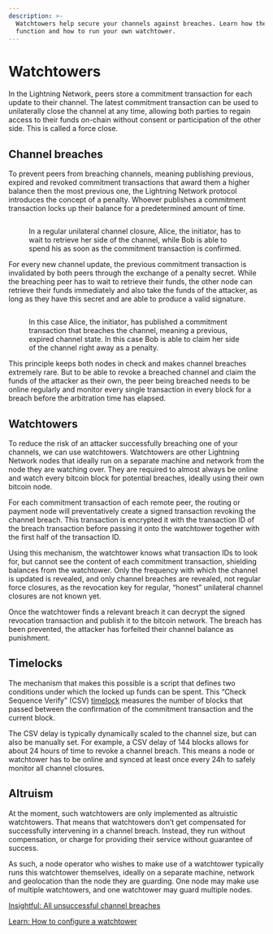 ```yaml
---
description: >-
  Watchtowers help secure your channels against breaches. Learn how they
  function and how to run your own watchtower.
---
```


# Watchtowers

In the Lightning Network, peers store a commitment transaction for each update to their channel. The latest commitment transaction can be used to unilaterally close the channel at any time, allowing both parties to regain access to their funds on-chain without consent or participation of the other side. This is called a force close.

## Channel breaches <a href="#docs-internal-guid-ceb7da5a-7fff-aaba-06ff-0a01a6a5ea6f" id="docs-internal-guid-ceb7da5a-7fff-aaba-06ff-0a01a6a5ea6f"></a>

To prevent peers from breaching channels, meaning publishing previous, expired and revoked commitment transactions that award them a higher balance then the most previous one, the Lightning Network protocol introduces the concept of a penalty. Whoever publishes a commitment transaction locks up their balance for a predetermined amount of time.

<figure><img src="../../.gitbook/assets/commitment_1.png" alt=""><figcaption><p>In a regular unilateral channel closure, Alice, the initiator, has to wait to retrieve her side of the channel, while Bob is able to spend his as soon as the commitment transaction is confirmed.</p></figcaption></figure>

For every new channel update, the previous commitment transaction is invalidated by both peers through the exchange of a penalty secret. While the breaching peer has to wait to retrieve their funds, the other node can retrieve their funds immediately and also take the funds of the attacker, as long as they have this secret and are able to produce a valid signature.

<figure><img src="../../.gitbook/assets/commitment_2.png" alt=""><figcaption><p>In this case Alice, the initiator, has published a commitment transaction that breaches the channel, meaning a previous, expired channel state. In this case Bob is able to claim her side of the channel right away as a penalty.</p></figcaption></figure>

This principle keeps both nodes in check and makes channel breaches extremely rare. But to be able to revoke a breached channel and claim the funds of the attacker as their own, the peer being breached needs to be online regularly and monitor every single transaction in every block for a breach before the arbitration time has elapsed.

## Watchtowers <a href="#docs-internal-guid-f1ea8f2e-7fff-62c4-498a-b0e2fb76316f" id="docs-internal-guid-f1ea8f2e-7fff-62c4-498a-b0e2fb76316f"></a>

To reduce the risk of an attacker successfully breaching one of your channels, we can use watchtowers. Watchtowers are other Lightning Network nodes that ideally run on a separate machine and network from the node they are watching over. They are required to almost always be online and watch every bitcoin block for potential breaches, ideally using their own bitcoin node.

For each commitment transaction of each remote peer, the routing or payment node will preventatively create a signed transaction revoking the channel breach. This transaction is encrypted it with the transaction ID of the breach transaction before passing it onto the watchtower together with the first half of the transaction ID.&#x20;

Using this mechanism, the watchtower knows what transaction IDs to look for, but cannot see the content of each commitment transaction, shielding balances from the watchtower. Only the frequency with which the channel is updated is revealed, and only channel breaches are revealed, not regular force closures, as the revocation key for regular, “honest” unilateral channel closures are not known yet.

Once the watchtower finds a relevant breach it can decrypt the signed revocation transaction and publish it to the bitcoin network. The breach has been prevented, the attacker has forfeited their channel balance as punishment.

## Timelocks

The mechanism that makes this possible is a script that defines two conditions under which the locked up funds can be spent. This “Check Sequence Verify” (CSV) [timelock](../multihop-payments/timelocks.md) measures the number of blocks that passed between the confirmation of the commitment transaction and the current block.

The CSV delay is typically dynamically scaled to the channel size, but can also be manually set. For example, a CSV delay of 144 blocks allows for about 24 hours of time to revoke a channel breach. This means a node or watchtower has to be online and synced at least once every 24h to safely monitor all channel closures.

## Altruism

At the moment, such watchtowers are only implemented as altruistic watchtowers. That means that watchtowers don’t get compensated for successfully intervening in a channel breach. Instead, they run without compensation, or charge for providing their service without guarantee of success.

As such, a node operator who wishes to make use of a watchtower typically runs this watchtower themselves, ideally on a separate machine, network and geolocation than the node they are guarding. One node may make use of multiple watchtowers, and one watchtower may guard multiple nodes.

[Insightful: All unsuccessful channel breaches](https://forkmonitor.info/lightning)

[Learn: How to configure a watchtower](../../lightning-network-tools/lnd/watchtower.md)
